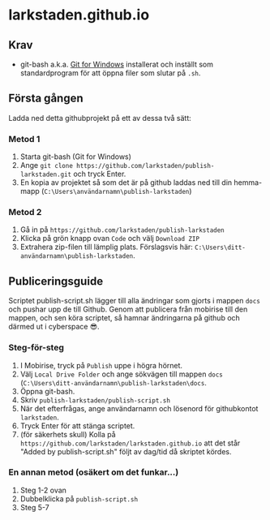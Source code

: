 # larkstaden.github.io

## Krav
- git-bash a.k.a. [Git for Windows](https://gitforwindows.org) installerat och inställt som standardprogram för att öppna filer som slutar på `.sh`.

## Första gången

Ladda ned detta githubprojekt på ett av dessa två sätt:

### Metod 1

1. Starta git-bash (Git for Windows)
2. Ange `git clone https://github.com/larkstaden/publish-larkstaden.git` och tryck Enter.
3. En kopia av projektet så som det är på github laddas ned till din hemma-mapp (`C:\Users\användarnamn\publish-larkstaden`)

### Metod 2

1. Gå in på `https://github.com/larkstaden/publish-larkstaden`
2. Klicka på grön knapp ovan `Code` och välj `Download ZIP`
3. Extrahera zip-filen till lämplig plats. Förslagsvis här: `C:\Users\ditt-användarnamn\publish-larkstaden`. 

## Publiceringsguide

Scriptet publish-script.sh lägger till alla ändringar som gjorts i mappen `docs` och pushar upp de till Github. Genom att publicera från mobirise till den mappen, och sen köra scriptet, så hamnar ändringarna på github och därmed ut i cyberspace 😎.

### Steg-för-steg

1. I Mobirise, tryck på `Publish` uppe i högra hörnet.
2. Välj `Local Drive Folder` och ange sökvägen till mappen `docs` (`C:\Users\ditt-användarnamn\publish-larkstaden\docs`. 
3. Öppna git-bash.
4. Skriv `publish-larkstaden/publish-script.sh`
5. När det efterfrågas, ange användarnamn och lösenord för githubkontot `larkstaden`.
6. Tryck Enter för att stänga scriptet. 
7. (för säkerhets skull) Kolla på `https://github.com/larkstaden/larkstaden.github.io` att det står "Added by publish-script.sh" följt av dag/tid då skriptet kördes.

### En annan metod (osäkert om det funkar...)

1. Steg 1-2 ovan
2. Dubbelklicka på `publish-script.sh`
3. Steg 5-7

